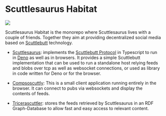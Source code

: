 # Scuttlesaurus Habitat

![](https://tokei.rs/b1/github/retog/scuttlesaurus)

Scuttlesaurus Habitat is the monorepo where Scuttlesaurus lives with a couple of
friends. Together they aim at providing decentralized social media based on
[Scuttlebutt](https://scuttlebutt.nz/) technology.

- [Scuttlesaurus](scuttlesaurus): implements the
  [Scuttlebutt Protocol](https://ssbc.github.io/scuttlebutt-protocol-guide/) in
  Typescript to run in [Deno](https://deno.land/) as well as in browsers. It
  provides a simple Scuttlebutt implementation that can be used to run a
  standalone host relying feeds and blobs over tcp as well as websocket
  connections, or used as library in code written for Deno or for the browser.

- [Compsoscuttly](compsoscuttly): This is a small client application running
  entirely in the browser. It can connect to pubs via websockets and display the
  contents of feeds.

- [Tricerascuttler](tricerascuttler): stores the feeds retrieved by
  Scuttlesaurus in an RDF Graph-Database to allow fast and easy access to
  relevant content.
